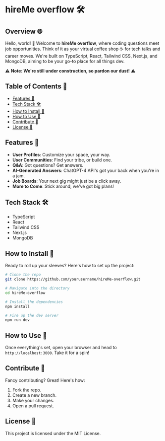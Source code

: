 # hireMe overflow 🛠️

## Overview 🌐

Hello, world! 👋 Welcome to **hireMe overflow**, where coding questions meet job opportunities. Think of it as your virtual coffee shop ☕ for tech talks and career moves. We're built on TypeScript, React, Tailwind CSS, Next.js, and MongoDB, aiming to be your go-to place for all things dev.

⚠️ **Note: We're still under construction, so pardon our dust!** ⚠️

## Table of Contents 📑

- [Features 🎉](#features-)
- [Tech Stack 🛠️](#tech-stack-)
- [How to Install 🔧](#how-to-install-)
- [How to Use 🚀](#how-to-use-)
- [Contribute 🤝](#contribute-)
- [License 📝](#license-)

## Features 🎉

- **User Profiles**: Customize your space, your way.
- **User Communities**: Find your tribe, or build one.
- **Q&A**: Got questions? Get answers.
- **AI-Generated Answers**: ChatGPT-4 API's got your back when you're in a jam.
- **Job Boards**: Your next gig might just be a click away.
- **More to Come**: Stick around, we've got big plans!

## Tech Stack 🛠️

- TypeScript
- React
- Tailwind CSS
- Next.js
- MongoDB

## How to Install 🔧

Ready to roll up your sleeves? Here's how to set up the project:

```bash
# Clone the repo
git clone https://github.com/yourusername/hireMe-overflow.git

# Navigate into the directory
cd hireMe-overflow

# Install the dependencies
npm install

# Fire up the dev server
npm run dev
```

## How to Use 🚀

Once everything's set, open your browser and head to `http://localhost:3000`. Take it for a spin!

## Contribute 🤝

Fancy contributing? Great! Here's how:

1. Fork the repo.
2. Create a new branch.
3. Make your changes.
4. Open a pull request.

## License 📝

This project is licensed under the MIT License.
